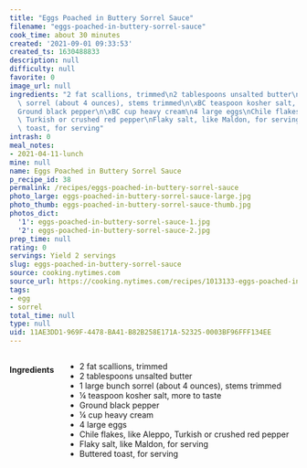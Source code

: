 ```yaml
---
title: "Eggs Poached in Buttery Sorrel Sauce"
filename: "eggs-poached-in-buttery-sorrel-sauce"
cook_time: about 30 minutes
created: '2021-09-01 09:33:53'
created_ts: 1630488833
description: null
difficulty: null
favorite: 0
image_url: null
ingredients: "2 fat scallions, trimmed\n2 tablespoons unsalted butter\n1 large bunch\
  \ sorrel (about 4 ounces), stems trimmed\n\xBC teaspoon kosher salt, more to taste\n\
  Ground black pepper\n\xBC cup heavy cream\n4 large eggs\nChile flakes, like Aleppo,\
  \ Turkish or crushed red pepper\nFlaky salt, like Maldon, for serving\nButtered\
  \ toast, for serving"
intrash: 0
meal_notes:
- 2021-04-11-lunch
mine: null
name: Eggs Poached in Buttery Sorrel Sauce
p_recipe_id: 38
permalink: /recipes/eggs-poached-in-buttery-sorrel-sauce
photo_large: eggs-poached-in-buttery-sorrel-sauce-large.jpg
photo_thumb: eggs-poached-in-buttery-sorrel-sauce-thumb.jpg
photos_dict:
  '1': eggs-poached-in-buttery-sorrel-sauce-1.jpg
  '2': eggs-poached-in-buttery-sorrel-sauce-2.jpg
prep_time: null
rating: 0
servings: Yield 2 servings
slug: eggs-poached-in-buttery-sorrel-sauce
source: cooking.nytimes.com
source_url: https://cooking.nytimes.com/recipes/1013133-eggs-poached-in-buttery-sorrel-sauce
tags:
- egg
- sorrel
total_time: null
type: null
uid: 11AE3DD1-969F-4478-BA41-B82B258E171A-52325-0003BF96FFF134EE
---
```

<div class="large-8 medium-7 columns" id="writeup">	</div><!-- #writeup -->
</div><!-- #row-one -->
<div class="row" id="row-two">	<div class="medium-4 small-5 columns" id="ingredients"><h4>Ingredients</h4><div class="box box-ingredients content"><ul>
<li>2 fat scallions, trimmed</li>
<li>2 tablespoons unsalted butter</li>
<li>1 large bunch sorrel (about 4 ounces), stems trimmed</li>
<li>¼ teaspoon kosher salt, more to taste</li>
<li>Ground black pepper</li>
<li>¼ cup heavy cream</li>
<li>4 large eggs</li>
<li>Chile flakes, like Aleppo, Turkish or crushed red pepper</li>
<li>Flaky salt, like Maldon, for serving</li>
<li>Buttered toast, for serving</li>
</ul>
</div>	</div>	<div class="medium-6 small-7 columns" id="directions">	</div>